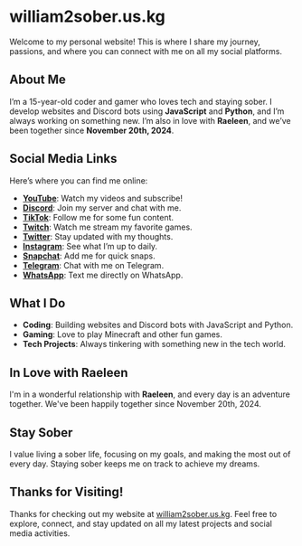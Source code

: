 # william2sober.us.kg

Welcome to my personal website! This is where I share my journey, passions, and where you can connect with me on all my social platforms.

## About Me

I’m a 15-year-old coder and gamer who loves tech and staying sober. I develop websites and Discord bots using **JavaScript** and **Python**, and I’m always working on something new. I’m also in love with **Raeleen**, and we’ve been together since **November 20th, 2024**.

## Social Media Links

Here’s where you can find me online:

- **[YouTube](https://www.youtube.com/@William2sober?sub_confirmation=1)**: Watch my videos and subscribe!
- **[Discord](https://discord.gg/48BDu759Yc)**: Join my server and chat with me.
- **[TikTok](https://www.tiktok.com/@raeleenboyfriend)**: Follow me for some fun content.
- **[Twitch](https://www.twitch.tv/william2sober)**: Watch me stream my favorite games.
- **[Twitter](https://x.com/william2sober)**: Stay updated with my thoughts.
- **[Instagram](https://www.instagram.com/william2sober)**: See what I’m up to daily.
- **[Snapchat](https://www.snapchat.com/add/william2sober?invite_id=HTorO4e4&locale=en_US&share_id=fUkyDr73TYGoiK_ioBIRdg&sid=aa185111bbb749228e352dee768fbb67)**: Add me for quick snaps.
- **[Telegram](https://t.me/william2sober)**: Chat with me on Telegram.
- **[WhatsApp](https://api.whatsapp.com/send/?phone=13099483484&text&type=phone_number&app_absent=0)**: Text me directly on WhatsApp.

## What I Do

- **Coding**: Building websites and Discord bots with JavaScript and Python.
- **Gaming**: Love to play Minecraft and other fun games.
- **Tech Projects**: Always tinkering with something new in the tech world.

## In Love with Raeleen

I'm in a wonderful relationship with **Raeleen**, and every day is an adventure together. We've been happily together since November 20th, 2024.

## Stay Sober

I value living a sober life, focusing on my goals, and making the most out of every day. Staying sober keeps me on track to achieve my dreams.

## Thanks for Visiting!

Thanks for checking out my website at [william2sober.us.kg](https://william2sober.us.kg). Feel free to explore, connect, and stay updated on all my latest projects and social media activities.
